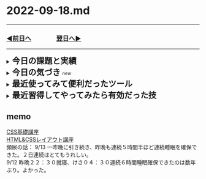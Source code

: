# 2022-09-18.md
  
---
### [◀️前日へ](https://github.com/yuasys/chatty-journal/blob/main/2022/09/2022-09-17.md)&emsp;&emsp;&emsp;&emsp;[翌日へ▶️](https://github.com/yuasys/chatty-journal/blob/main/2022/09/2022-09-19.md)
---

<details>
<summary><h2 style="display:inline">今日の課題と実績</h2></summary>
 <h3>やりたいこと/やったこと</h3>
 <ol>
  <li>Next.jsチュートリアルを演習</li>
   <br>
   <p>今日は主にプロジェクトの自動生成からindex.jsの書き換えとCSSの当て方について学びました。<br>
    詳しいソースコードなどの成果物は<a href="https://github.com/yuasys/nextjs-blog.git">このリポジトリ</a>を参照してください。<br>
    また、学習経過や参考メモは<a href="https://docs.google.com/document/d/1D6LQcBH2jFP820-rI8iaqd67tvonRbR3z0iPZJp3gEM/edit#">ここ（閲覧権限者に限定公開）</a>に記録しました。
  </p>
 </ol>
 </details>

<details>
 <summary><h2 style="display:inline">今日の気づき&nbsp;</h2><small><i>new</i></small></summary>
 <ul>
  <li>なぜNext.jsなどReact系の流行が著しいのか、今日は実際にやってみてその理由が少しわかりました。</li>
 
 </ul>
 </details>
 

<details>
  <summary><h2 style="display:inline">最近使ってみて便利だったツール</h2></summary>
  <ul>
   <li>オンラインツール：<a href="https://favicon-generator.mintsu-dev.com/">ファビコンジェネレータ</a>で任意の画像をfaviconに変換</li>
   <li>オンラインツール：<a href="https://placehold.jp/">プレスホルダー</a>で任意サイズのダミー画像を生成</li>
  </ul>
</details>

 <details>
  <summary><h2 style="display:inline"?>最近習得してやってみたら有効だった技</h2></summary>
 
  <ul>
   <li>Vscodeエディタでlorem20とするとワード数２０のダミー段落が得られる。</li>
   <li>画面のキャッシュデータの削除／更新</li>
   <div><img src="../../images/fig22-09-07_1.png" style="width:640px;"></div>
  </ul>
</details>


## memo
[CSS基礎講座](https://youtube.com/playlist?list=PLwM1-TnN_NN5jWN09yjtxWng2XZa88ate)  
[HTML&CSSレイアウト講座](https://youtube.com/playlist?list=PLwM1-TnN_NN5x6_-OTH9BFVgbYg_l7oEN)  
頻尿の話：
  9/13 一昨晩に引き続き、昨晩も連続５時間半ほど連続睡眠を確保できた。２日連続はとてもうれしい。  
  9/12 昨晩２２：３０就寝、けさ０４：３０連続６時間睡眠確保できたのは数年ぶり。よかった。

